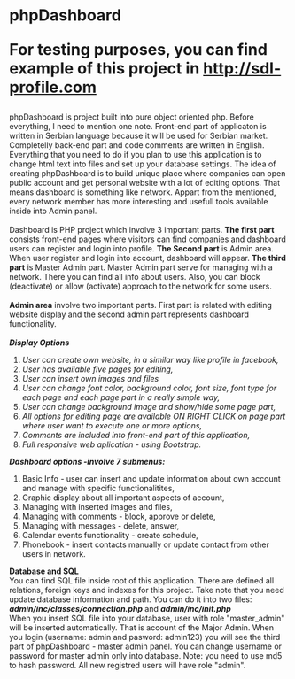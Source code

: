 # phpDashboard <br> <p>For testing purposes, you can find example of this project in http://sdl-profile.com</p>
phpDashboard is project built into pure object oriented php. Before everything, I need to mention one note. Front-end part of applicaton is written in Serbian language because it will be used for Serbian market. Completelly back-end part and code comments are written in English. Everything that you need to do if you plan to use this application is to change html text into files and set up your database settings.
The idea of creating phpDashboard is to build unique place where companies can open public account and get personal website with a lot of editing options. That means dashboard is something like network. Appart from the mentioned, every network member has more interesting and usefull tools available inside into Admin panel.<br><br>
Dashboard is PHP project which involve 3 important parts.
<b>The first part</b> consists front-end pages where visitors can find companies and dashboard users can register and login into profile. <b>The Second part</b> is Admin area. When user register and login into account, dashboard will appear. <b>The third part</b> is Master Admin part. Master Admin part serve for managing with a network. There you can find all info about users. Also, you can block (deactivate) or allow (activate) approach to the network for some users. <br><br>
<b>Admin area</b> involve two important parts. First part is related with editing website display and the second admin part represents dashboard functionality. <br><br>
<b><i>Display Options</i></b>
<ol>
  <li> <i>User can create own website, in a similar way like profile in facebook, </i></li>
  <li> <i>User has available five pages for editing, </i></li>
  <li> <i>User can insert own images and files</i></li>
  <li> <i>User can change font color, background color, font size, font type for each page and each page part in a really simple way, </i> </li>
  <li> <i>User can change background image and show/hide some page part, </i></li>
  <li> <i>All options for editing page are available ON RIGHT CLICK on page part where user want to execute one or more options, </i></li>
  <li> <i>Comments are included into front-end part of this application, </i></li>
  <li> <i>Full responsive web aplication - using Bootstrap. </i></li>
</ol>
<b><i>Dashboard options -involve 7 submenus:</i></b>
<ol>
  <li>Basic Info - user can insert and update information about own account and manage with specific functionalitites,</li>
  <li>Graphic display about all important aspects of account,</li>
  <li>Managing with inserted images and files,</li>
  <li>Managing with comments - block, approve or delete,</li>
  <li>Managing with messages - delete, answer,</li>
  <li>Calendar events functionality - create schedule,</li>
  <li>Phonebook - insert contacts manually or update contact from other users in network.</li>
</ol>
<b>Database and SQL</b><br>
You can find SQL file inside root of this application. There are defined all relations, foreign keys and indexes for this project. Take note that you need update database information and path. You can do it into two files: <b><i>admin/inc/classes/connection.php</i></b> and <b><i>admin/inc/init.php</i></b><br>
When you insert SQL file into your database, user with role "master_admin" will be inserted automatically. That is account of the Major Admin. When you login (username: admin and pasword: admin123) you will see the third part of phpDashboard - master admin panel. You can change username or password for master admin only into database. Note: you need to use md5 to hash password. All new registred users will have role "admin".

